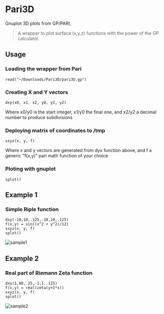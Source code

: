 # Pari3D
Gnuplot 3D plots from GP/PARI, 
> A wrapper to plot surface (x,y,z) functions with the power of the GP calculator.

## Usage
### Loading the wrapper from Pari
```
read("~/Downloads/Pari3D/pari3D.gp")
```
### Creating X and Y vectors
```
dxy(x0, x1, x2, y0, y1, y2)
```
Where x0/y0 is the start integer, x1/y0 the final one, and x2/y2 a decimal number to produce subdivisions

### Deploying matrix of coordinates to /tmp
```
sxyz(x, y, f)
```
Where x and y vectors are generated from dyx function above, and f a generic "f(x,y)" pari math function of your choice

### Ploting with gnuplot
```
splot()
```
## Example 1
### Simple Riple function
```
dxy(-10,10,.125,-10,10,.125)
f(x,y) = sin((x^2 + y^2)/12)
sxyz(x, y, f)
splot()
```
![sample1](https://github.com/user-attachments/assets/6e95b9bf-94d8-4037-967f-f8b67e7328ba)

## Example 2
### Real part of Riemann Zeta function
```
dxy(1,80,.25,-1,1,.125)
f(x,y) = real(zeta(y+I*x))
sxyz(x, y, f)
splot()
```
![sample2](https://github.com/user-attachments/assets/3f245381-6b86-4216-88a0-485009d20d8f)

